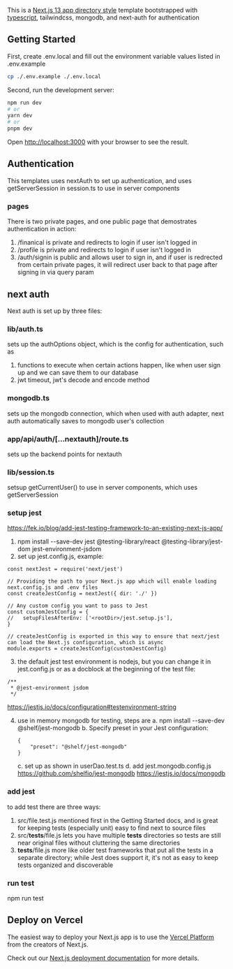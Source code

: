 This is a [Next.js 13 app directory style](https://nextjs.org/) template bootstrapped with [typescript](), tailwindcss,
mongodb, and next-auth for authentication


## Getting Started
First, create .env.local and fill out the environment variable values listed in .env.example
```bash
cp ./.env.example ./.env.local
```

Second, run the development server:

```bash
npm run dev
# or
yarn dev
# or
pnpm dev
```

Open [http://localhost:3000](http://localhost:3000) with your browser to see the result.

## Authentication

This templates uses nextAuth to set up authentication, and uses getServerSession in session.ts
to use in server components

### pages

There is two private pages, and one public page that demostrates authentication in action:
1. /finanical is private and redirects to login if user isn't logged in
2. /profile is private and redirects to login if user isn't logged in
3. /auth/signin is public and allows user to sign in, and if user is redrected from certain private pages,
it will redirect user back to that page after signing in via query param

## next auth

Next auth is set up by three files:

### lib/auth.ts

sets up the authOptions object, which is the config for authentication, such as 
1. functions to execute when certain actions happen, like when user sign up and we can save them to our database
2. jwt timeout, jwt's decode and encode method

### mongodb.ts

sets up the mongodb connection, which when used with auth adapter, next auth automatically saves to mongodb user's collection

### app/api/auth/[...nextauth]/route.ts

sets up the backend points for nextauth

### lib/session.ts

setsup getCurrentUser() to use in server components, which uses getServerSession

### setup jest

https://fek.io/blog/add-jest-testing-framework-to-an-existing-next-js-app/
1. npm install --save-dev jest @testing-library/react @testing-library/jest-dom jest-environment-jsdom
2. set up jest.config.js, example:
```
const nextJest = require('next/jest')
 
// Providing the path to your Next.js app which will enable loading next.config.js and .env files
const createJestConfig = nextJest({ dir: './' })
 
// Any custom config you want to pass to Jest
const customJestConfig = {
//   setupFilesAfterEnv: ['<rootDir>/jest.setup.js'],
}
 
// createJestConfig is exported in this way to ensure that next/jest can load the Next.js configuration, which is async
module.exports = createJestConfig(customJestConfig)
```
3. the default jest test environment is nodejs, but you can change it in jest.config.js or as a docblock at the beginning of the test file:
```
/**
 * @jest-environment jsdom
 */
```
https://jestjs.io/docs/configuration#testenvironment-string

4. use in memory mongodb for testing, steps are 
    a. npm install --save-dev @shelf/jest-mongodb
    b. Specify preset in your Jest configuration:
    ```
    {
        "preset": "@shelf/jest-mongodb"
    }
    ```
    c. set up as shown in userDao.test.ts
    d. add jest.mongodb.config.js
    https://github.com/shelfio/jest-mongodb
    https://jestjs.io/docs/mongodb

### add jest

to add test there are three ways:
1. src/file.test.js mentioned first in the Getting Started docs, and is great for keeping tests (especially unit) easy to find next to source files
2. src/__tests__/file.js lets you have multiple __tests__ directories so tests are still near original files without cluttering the same directories
3. __tests__/file.js more like older test frameworks that put all the tests in a separate directory; while Jest does support it, it's not as easy to keep tests organized and discoverable

### run test

npm run test

## Deploy on Vercel

The easiest way to deploy your Next.js app is to use the [Vercel Platform](https://vercel.com/new?utm_medium=default-template&filter=next.js&utm_source=create-next-app&utm_campaign=create-next-app-readme) from the creators of Next.js.

Check out our [Next.js deployment documentation](https://nextjs.org/docs/deployment) for more details.
